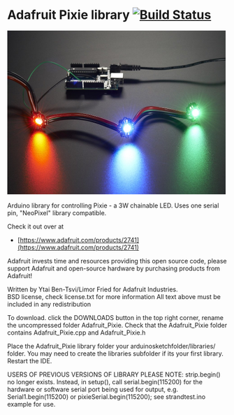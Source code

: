# Adafruit Pixie library [![Build Status](https://travis-ci.com/adafruit/Adafruit_Pixie.svg?branch=master)](https://travis-ci.com/adafruit/Adafruit_Pixie)

<a href="https://www.adafruit.com/products/2741"><img src="assets/pixie.jpg?raw=true" width="500px"></a>

Arduino library for controlling Pixie - a 3W chainable LED. Uses one serial pin, "NeoPixel" library compatible.

Check it out over at 

* [https://www.adafruit.com/products/2741](https://www.adafruit.com/products/2741)

Adafruit invests time and resources providing this open source code, 
please support Adafruit and open-source hardware by purchasing 
products from Adafruit!

Written by Ytai Ben-Tsvi/Limor Fried for Adafruit Industries.  
BSD license, check license.txt for more information
All text above must be included in any redistribution

To download. click the DOWNLOADS button in the top right corner, rename the uncompressed folder Adafruit_Pixie. Check that the Adafruit_Pixie folder contains Adafruit_Pixie.cpp and Adafruit_Pixie.h

Place the Adafruit_Pixie library folder your arduinosketchfolder/libraries/ folder. You may need to create the libraries subfolder if its your first library. Restart the IDE.

USERS OF PREVIOUS VERSIONS OF LIBRARY PLEASE NOTE: strip.begin() no longer exists. Instead, in setup(), call serial.begin(115200) for the hardware or software serial port being used for output, e.g. Serial1.begin(115200) or pixieSerial.begin(115200); see strandtest.ino example for use.
